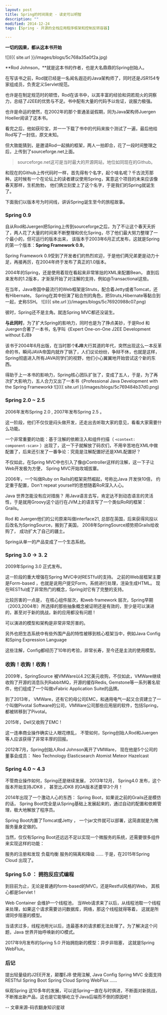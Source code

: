 ```yaml
---
layout: post
title: Spring的时间简史 - 读史可以明智
description: ""
modified: 2014-12-24
tags: [Spring - 开源的全栈应用程序框架和控制反转容器]

---
```



**一切的因果，都从这本书开始**

![]({{ site.url }}/images/blogs/5c768a35a0f2a.jpg)

**Rod Johnson，**就是这本书的作者，也是大名鼎鼎的Spring创始人。

在写该书之前，Rod就已经是一名闻名遐迩的Java架构师了，同时还是JSR154专家组成员，负责定义Servlet规范。

也许是在制定规范时的顿悟，Rod在该书中，以其丰富的经验和洞若观火的洞察力，总结了J2EE的优势与不足。书中配有大量的代码予以佐证，说服力极强。

也许是命运的使然，在2002年的那个普通圣诞假期，同为Java架构师Juergen Hoeller阅读了这本书。

看完之后，他如获珍宝，并一一下载了书中的代码来挨个测试了一遍，最后他给Rod写了一封信，原文未知。

但大致能猜到，是邀请Rod一起搞的框架，两人一拍即合，花了一段时间整理之后，上传到了sourceforge.net上面。

> sourceforge.net这可是当时最大的开源网站，地位如同现在的Github。

和现在的Github上传代码时一样，首先得有个名字，起个啥名呢？千古流芳那种。这时候有一个在论坛上的读者建议使用Spring，寓意这个项目的未来应该像春天那样，生机勃勃， 他们俩立刻爱上了这个名字，于是我们的Spring就诞生了。

下面我们以版本号为时间线，讲诉Spring诞生至今的旅程故事。

### Spring 0.9

自从Rod和Juergen把Spring上传到sourceforge之后，为了不让这个春天夭折了，两人花了大量的时间来不断整理和优化Spring，尽了他们最大努力整理了一个最小的，但可运行的版本出来， 该版本于2003年6月正式发布，这就是Spring的第一个版本：**Spring Framework 0.9**。

Spring Framework 0.9受到了开发者们的热烈欢迎，于是他们两兄弟更是动力十足，再接再厉，在2004年终于发布了真正的1.0版本。 

2004年的Spring，还是使用着现在看起来非常笨拙的XML来配置Bean， 直到后来发布的1.2版本，才渐渐开始了对注解的支持，例如@Transactional这些。

在当年，Java帝国中最流行的Web框架是Struts，配合着Jetty或者Tomcat，还有Hibernate。 Spring在其中扮演了粘合剂的角色，把Struts,Hibernate等黏合到一起，史称SSH。 
![]({{ site.url }}/images/blogs/5c76920988c07.png)

彼时，Spring还不是主角。就连Spring MVC都还没诞生。

**与此同时**，为了扩大Spring的影响力，同时也是为了挣点美钞，于是Rod 和 Juergen合著了一本书，名字叫《Expert One-on-One J2EE Development without EJB》

该书于2004年6月出版，在当时那个**EJB**大行其道的年代，突然出现这么一本反革命的书，瞬间JAVA帝国内就炸了锅了，人们议论纷纷，争辩不休，也就是这样，Spring彻底进入所有JAVA同学们的视野，他们小心翼翼地开始尝试这个新的东西。

得助于上一本书的影响力，Spring核心团队扩张了，变成了五人，于是，为了再次扩大影响力，五人合力又出了一本书《Professional Java Development with the Spring Framework》
![]({{ site.url }}/images/blogs/5c769484b37d0.png)

### Spring 2.0 ~ 2.5


2006年发布Spring 2.0 , 2007年发布Spring 2.5 。 

这一阶段，他们不仅仅是闷头做开发，还走出去听取大家的意见，看看大家需要什么功能。 

一个非常重要的功能：基于注解的依赖注入和组件扫描（ `<context:   component-scan>`  ）出现了，这一下子就解放了码农们，不用辛苦地在XML中做配置了，后来还引发了一番争论：究竟是注解配置好还是XML配置好？ 

不仅如此，在Spring MVC中也引入了像@Controller这样的注解，这一下子让Web开发极为方便， Spring MVC开始攻城拔寨。 

2006年，一个叫做Ruby on Rails的框架突然崛起，号称比Java 开发快10倍， 约定重于配置，Don't repeat yourself的思想随着RoR深入人心。 

Java 世界怎能没有应对措施？ 用Java语言去写，肯定达不到动态语言的灵活性，于是就用Groovy这个运行在JVM上的语言写了一个类似RoR的框架： Grails。 



Rod 和 Juergen他们的公司原来叫做interface21, 总部在英国，后来获得风投以后改名为SpringSource，搬到了美国， 2008年SpringSource顺势把Grails给收购了， 成功扩大了自己的疆土。

 Spring从单一的产品变成了一个生态系统。




### Spring 3.0 -> 3. 2


2009年Spring 3.0 正式发布。

这一阶段的重大增强在Spring MVC中对RESTful的支持。 之前的Web层框架主要是Form-based ，也就是说用户提交Form，系统进行处理，渲染生成HTML。 现在RESTful成了非常热门的概念，Spring对它有了完整的支持。

比较厉害的一点是， 在核心组件层次，和web framework 层次，Spring早期（2003,2004年）所选择的那些抽象概念被证明还是有效的，至少是可以演进的，甚至对于新的挑战，新的应用都没有问题 !  

可以演进的模型和架构是非常非常厉害的。

另外也把生态系统中有些外围产品的特性被移到核心框架当中，例如Java Config和Sping Expression Language        
  


这些注解，Config都经历了10年的考验，非常长寿，至今还是主流的使用模型。


### 收购！收购！收购！



2009年，SpringSource 被VMWare以4.2亿美元收购，不仅如此，VMWare继续收购了开源的消息队列RabbitMQ，开源的缓存Redis, Gemstone等一系列著名软件，他们组成了一个叫做vFabric Application Suite的品牌。

到了2013年， VMWare，还有它的母公司EMC，和通用电气一起又合资建立了一个叫做Pivotal Software的公司，VMWare公司那些应用层的软件，包括Spring，都被转移到了Pivotal。 

2015年，Dell又收购了EMC !

这一连串商业操作确实让人眼花缭乱， 不管如何，Spring创始人Rod和Juergen等人应该获得了非常丰厚的回报。 

2012年7月，Spring创始人Rod Johnson离开了VMWare， 现在他是5个公司的董事会成员：
Neo Technology
Elasticsearch
Atomist
Meteor
Hazelcast


### Spring 4.0 ~ 4.3


不管商业操作如何，Spring还是继续发展， 2013年12月， Spring4.0 发布，这个版本开始支持JDK8 ， 甚至比JDK8 的GA版本还要早3个月！

2014年出现了一个激动人心的东西： Spring Boot，如果说之前的Grails还是模仿的话， Spring Boot完全是从Spring基础上发展起来的，通过自动的配置和依赖管理，极大地解放了程序员。

Spring Boot内置了Tomcat或Jetty ， 一个jar文件就可以部署，这简直就是为微服务量身定做的。

当然，仅仅有Spring Boot还远远不足以实现一个微服务的系统，还需要很多组件来实现这样的功能：

服务的注册和发现
负载均衡
服务的隔离和降级
......
于是，在2015年Spring Cloud 出现了。


### Spring 5.0 ： 拥抱反应式编程


到目前为止，无论是普通的form-based的MVC，还是Restful风格的Web， 其核心都是Servlet !

Web Container 会维护一个线程池， 当Web请求来了以后，从线程池取一个线程来处理，如果这个请求需要访问数据库，网络，那这个线程就得等着， 这就是所谓同步阻塞的模型。

当请求过多，线程池用光以后，连最基本的请求都无法处理了。为了解决这个问题，Java 世界开始呼唤新的IO模式。

2017年9月发布的Spring 5.0 开始拥抱新的模型：异步非阻塞， 这就是Spring WebFlux。




### 后记


提出轻量级的J2EE开发，颠覆EJB
使用注解, Java Config
Spring MVC
全面支持RESTful
Spring Boot
Spring Cloud
Spring WebFlux
......

纵观Spring 这10多年的发展，可以说Spring一直在与时俱进，不断面对新挑战，不断推出新产品，这也是它能够屹立于Java后端而不倒的原因吧 !

-- 文章来源-码农翻身知识星球









